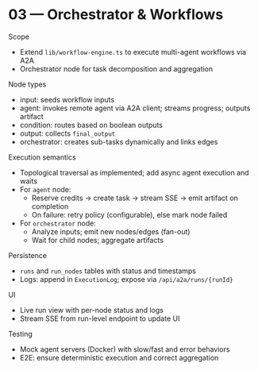 # 03 — Orchestrator & Workflows

Scope
- Extend `lib/workflow-engine.ts` to execute multi-agent workflows via A2A
- Orchestrator node for task decomposition and aggregation

Node types
- input: seeds workflow inputs
- agent: invokes remote agent via A2A client; streams progress; outputs artifact
- condition: routes based on boolean outputs
- output: collects `final_output`
- orchestrator: creates sub-tasks dynamically and links edges

Execution semantics
- Topological traversal as implemented; add async agent execution and waits
- For `agent` node:
  - Reserve credits → create task → stream SSE → emit artifact on completion
  - On failure: retry policy (configurable), else mark node failed
- For `orchestrator` node:
  - Analyze inputs; emit new nodes/edges (fan-out)
  - Wait for child nodes; aggregate artifacts

Persistence
- `runs` and `run_nodes` tables with status and timestamps
- Logs: append in `ExecutionLog`; expose via `/api/a2a/runs/{runId}`

UI
- Live run view with per-node status and logs
- Stream SSE from run-level endpoint to update UI

Testing
- Mock agent servers (Docker) with slow/fast and error behaviors
- E2E: ensure deterministic execution and correct aggregation